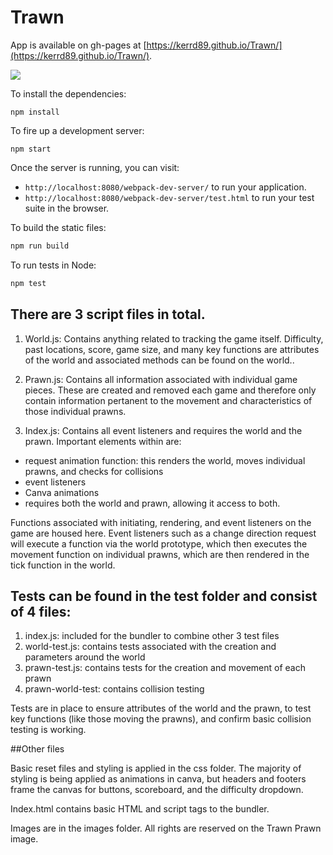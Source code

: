 # Trawn

App is available on gh-pages at [https://kerrd89.github.io/Trawn/](https://kerrd89.github.io/Trawn/).

![](http://g.recordit.co/oOI8TrHVkQ.gif)

To install the dependencies:

```
npm install
```

To fire up a development server:

```
npm start
```

Once the server is running, you can visit:

* `http://localhost:8080/webpack-dev-server/` to run your application.
* `http://localhost:8080/webpack-dev-server/test.html` to run your test suite in the browser.

To build the static files:

```js
npm run build
```


To run tests in Node:

```js
npm test
```
## There are 3 script files in total.

1. World.js: Contains anything related to tracking the game itself.  Difficulty, past locations, score, game size, and many key functions are attributes of the world and associated methods can be found on the world..  

2. Prawn.js: Contains all information associated with individual game pieces.  These are created and removed each game and therefore only contain information pertanent to the movement and characteristics of those individual prawns.

3. Index.js: Contains all event listeners and requires the world and the prawn.  Important elements within are:

  * request animation function: this renders the world, moves individual prawns, and checks for collisions
  * event listeners
  * Canva animations
  * requires both the world and prawn, allowing it access to both.

Functions associated with initiating, rendering, and event listeners on the game are housed here.  Event listeners such as a change direction request will execute a function via the world prototype, which then executes the movement function on individual prawns, which are then rendered in the tick function in the world.

## Tests can be found in the test folder and consist of 4 files:

1. index.js: included for the bundler to combine other 3 test files
2. world-test.js: contains tests associated with the creation and parameters around the world
3. prawn-test.js: contains tests for the creation and movement of each prawn
4. prawn-world-test: contains collision testing

Tests are in place to ensure attributes of the world and the prawn, to test key functions (like those moving the prawns), and confirm basic collision testing is working.

##Other files

Basic reset files and styling is applied in the css folder.  The majority of styling is being applied as animations in canva, but headers and footers frame the canvas for buttons, scoreboard, and the difficulty dropdown.

Index.html contains basic HTML and script tags to the bundler.

Images are in the images folder.  All rights are reserved on the Trawn Prawn image.
